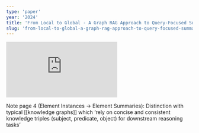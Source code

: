 ```yaml
---
type: 'paper'
year: '2024'
title: 'From Local to Global - A Graph RAG Approach to Query-Focused Summarization'
slug: 'from-local-to-global-a-graph-rag-approach-to-query-focused-summarization'
---
```


![](https://static.meri.garden/a6c68d5fe7eed2ef2dd741e4521d331b.pdf)

Note page 4 (Element Instances -> Element Summaries):
Distinction with typical [[knowledge graphs]] which ‘rely on concise and consistent knowledge triples (subject, predicate, object) for downstream reasoning tasks’